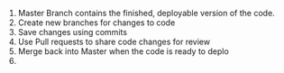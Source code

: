 1. Master Branch contains the finished, deployable version of the code.
2. Create new branches for changes to code
3. Save changes using commits
4. Use Pull requests to share code changes for review
5. Merge back into Master when the code is ready to deplo
6. 
